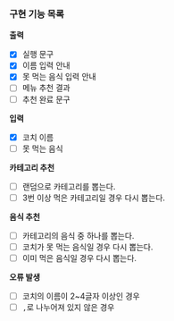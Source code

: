 ### 구현 기능 목록

**출력**
- [x] 실행 문구
- [x] 이름 입력 안내
- [x] 못 먹는 음식 입력 안내
- [ ] 메뉴 추천 결과
- [ ] 추천 완료 문구

**입력**
- [x] 코치 이름
- [ ] 못 먹는 음식

**카테고리 추천**
- [ ] 랜덤으로 카테고리를 뽑는다.
- [ ] 3번 이상 먹은 카테고리일 경우 다시 뽑는다.

**음식 추천**
- [ ] 카테고리의 음식 중 하나를 뽑는다.
- [ ] 코치가 못 먹는 음식일 경우 다시 뽑는다.
- [ ] 이미 먹은 음식일 경우 다시 뽑는다.

**오류 발생**
- [ ] 코치의 이름이 2~4글자 이상인 경우
- [ ] `,`로 나누어져 있지 않은 경우